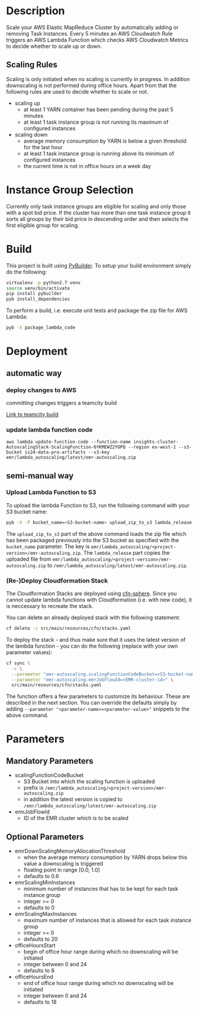 # Description

Scale your AWS Elastic MapReduce Cluster by automatically adding or removing
Task Instances. Every 5 minutes an AWS Cloudwatch Rule triggers an AWS Lambda
Function which checks AWS Cloudwatch Metrics to decide whether to scale up or
down.

## Scaling Rules

Scaling is only initiated when no scaling is currently in progress. In addition
downscaling is not performed during office hours. Apart from that the following
rules are used to decide whether to scale or not.

- scaling up
    - at least 1 YARN container has been pending during the past 5 minutes
    - at least 1 task instance group is not running its maximum of configured instances
- scaling down
    - average memory consumption by YARN is below a given threshold for the last hour
    - at least 1 task instance group is running above its minimum of configured instances
    - the current time is not in office hours on a week day

# Instance Group Selection

Currently only task instance groups are eligible for scaling and only those with
a spot bid price. If the cluster has more than one task instance group it sorts
all groups by their bid price in descending order and then selects the first eligible
group for scaling.

# Build

This project is built using [PyBuilder](http://pybuilder.github.io/). To setup your build
environment simply do the following:

```bash
virtualenv -p python2.7 venv
source venv/bin/activate
pip install pybuilder
pyb install_dependencies
```

To perform a build, i.e. execute unit tests and package the zip file for AWS Lambda:

```bash
pyb -X package_lambda_code
```

# Deployment
## automatic way
### deploy changes to AWS
committing changes triggers a teamcity build

[Link to teamcity build](https://teamcity.rz.is/viewType.html?buildTypeId=DataScience_EmrAutoscaling)

### update lambda function code
```aws lambda update-function-code --function-name insights-cluster-AutoscalingStack-ScalingFunction-6YKMEWZ2YOPQ --region eu-west-1 --s3-bucket is24-data-pro-artifacts --s3-key emr/lambda_autoscaling/latest/emr-autoscaling.zip```

## semi-manual way
### Upload Lambda Function to S3

To upload the lambda Function to S3, run the following command with your S3 bucket name:

```bash
pyb -X -P bucket_name=<S3-bucket-name> upload_zip_to_s3 lambda_release
```

The `upload_zip_to_s3` part of the above command loads the zip file which has been packaged
previously into the S3 bucket as specified with the `bucket_name` parameter. The key is
`emr/lambda_autoscaling/<project-version>/emr-autoscaling.zip`. The `lambda_release` part
copies the uploaded file from `emr/lambda_autoscaling/<project-version>/emr-autoscaling.zip`
to `/emr/lambda_autoscaling/latest/emr-autoscaling.zip`.

### (Re-)Deploy Cloudformation Stack

The Cloudformation Stacks are deployed using [cfn-sphere](https://github.com/cfn-sphere/cfn-sphere).
Since you cannot update lambda functions with Cloudformation (i.e. with new code), it is
neccessary to recreate the stack.

You can delete an already deployed stack with the following statement:

```bash
cf delete -c src/main/resources/cfn/stacks.yaml
```

To deploy the stack - and thus make sure that it uses the latest version of the lambda
function - you can do the following (replace with your own parameter values):

```bash
cf sync \
  -c \
  --parameter "emr-autoscaling.scalingFunctionCodeBucket=<S3-bucket-name>" \
  --parameter "emr-autoscaling.emrJobFlowId=<EMR-cluster-id>" \
  src/main/resources/cfn/stacks.yaml
```

The function offers a few parameters to customize its behaviour. These are described
in the next section. You can override the defaults simply by adding
`--parameter "<parameter-name>=<parameter-value>"` snippets to the above command.

# Parameters

## Mandatory Parameters

- scalingFunctionCodeBucket
    - S3 Bucket into which the scaling function is uploaded
    - prefix is `/emr/lambda_autoscaling/<project-version>/emr-autoscaling.zip`
    - in addition the latest version is copied to `/emr/lambda_autoscaling/latest/emr-autoscaling.zip`
- emrJobFlowId
    - ID of the EMR cluster which is to be scaled

## Optional Parameters

- emrDownScalingMemoryAllocationThreshold
    - when the average memory consumption by YARN drops below this value a downscaling
      is triggered
    - floating point in range [0.0, 1.0]
    - defaults to 0.6
- emrScalingMinInstances
    - minimum number of instances that has to be kept for each task instance group
    - integer >= 0
    - defaults to 0
- emrScalingMaxInstances
    - maximum number of instances that is allowed for each task instance group
    - integer >= 0
    - defaults to 20
- officeHoursStart
    - begin of office hour range during which no downscaling will be initiated
    - integer between 0 and 24
    - defaults to 8
- officeHoursEnd
    - end of office hour range during which no downscaling will be initiated
    - integer between 0 and 24
    - defaults to 18